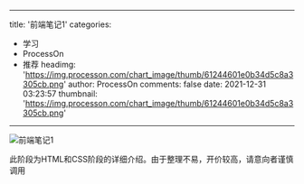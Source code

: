 
---
title: '前端笔记1'
categories: 
 - 学习
 - ProcessOn
 - 推荐
headimg: 'https://img.processon.com/chart_image/thumb/61244601e0b34d5c8a3305cb.png'
author: ProcessOn
comments: false
date: 2021-12-31 03:23:57
thumbnail: 'https://img.processon.com/chart_image/thumb/61244601e0b34d5c8a3305cb.png'
---

<div>   
<img class="thumb" alt="前端笔记1" src="https://img.processon.com/chart_image/thumb/61244601e0b34d5c8a3305cb.png" referrerpolicy="no-referrer">
<p>此阶段为HTML和CSS阶段的详细介绍。由于整理不易，开价较高，请意向者谨慎调用</p>  
</div>
            